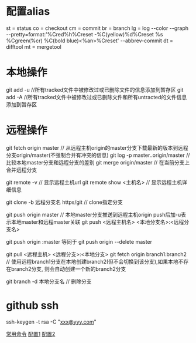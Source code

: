 # 配置alias
st = status
co = checkout
cm = commit
br = branch
lg = log --color --graph --pretty=format:'%Cred%h%Creset -%C(yellow)%d%Creset %s %Cgreen(%cr) %C(bold blue)<%an>%Creset' --abbrev-commit
dt = difftool
mt = mergetool


# 本地操作
git add -u //所有tracked文件中被修改过或已删除文件的信息添加到暂存区
git add -A //所有tracked文件中被修改过或已删除文件和所有untracted的文件信息添加到暂存区



# 远程操作
git fetch origin master // 从远程主机origin的master分支下载最新的版本到远程分支origin/master(不强制合并有冲突的信息)
git log -p master..origin/master // 比较本地master分支和远程分支的差别
git merge origin/master // 在当前分支上合并远程分支

git remote -v // 显示远程主机url
git remote show <主机名> // 显示远程主机详细信息

git clone -b 远程分支名 https/git // clone指定分支

git push origin master // 本地master分支推送到远程主机origin  push后加-u表示本地master和远程master关联
git push <远程主机名> <本地分支名>:<远程分支名>

git push origin :master 等同于 git push origin --delete master

git pull <远程主机> <远程分支>:<本地分支>
git fetch origin branch1:branch2  // 使用远程branch1分支在本地创建branch2(但不会切换到该分支),如果本地不存在branch2分支, 则会自动创建一个新的branch2分支

git branch -d 本地分支名 // 删除分支


# github ssh
ssh-keygen -t rsa -C "xxx@yyy.com"



[常用命令](http://www.ruanyifeng.com/blog/2015/12/git-cheat-sheet.html)
[配置1](https://blog.csdn.net/ylyuanlu/article/details/12583503)
[配置2](https://blog.csdn.net/yuxin6866/article/details/74835735)
